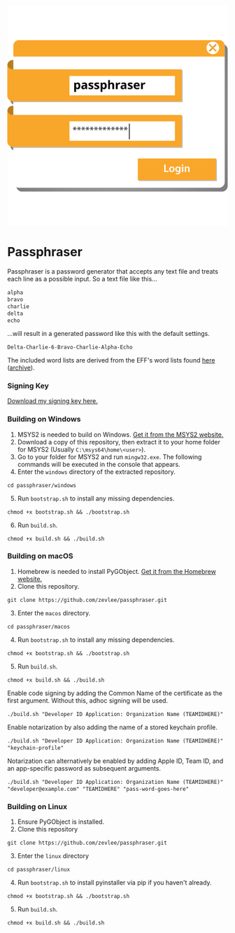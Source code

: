 ![Alt text](https://raw.githubusercontent.com/zevlee/passphraser/main/passphraser.svg)

# Passphraser

Passphraser is a password generator that accepts any text file and treats each line as a possible input. So a text file like this...
```
alpha
bravo
charlie
delta
echo
```
...will result in a generated password like this with the default settings.
```
Delta-Charlie-6-Bravo-Charlie-Alpha-Echo
```

The included word lists are derived from the EFF's word lists found [here](https://www.eff.org/deeplinks/2016/07/new-wordlists-random-passphrases) ([archive](https://web.archive.org/web/20210505043502/https://www.eff.org/deeplinks/2016/07/new-wordlists-random-passphrases)).

### Signing Key
[Download my signing key here.](https://zevlee.me/sign.txt)

### Building on Windows
1. MSYS2 is needed to build on Windows. [Get it from the MSYS2 website.](https://www.msys2.org/)
2. Download a copy of this repository, then extract it to your home folder for MSYS2 (Usually ``C:\msys64\home\<user>``).
3. Go to your folder for MSYS2 and run ``mingw32.exe``. The following commands will be executed in the console that appears.
4. Enter the ``windows`` directory of the extracted repository.
```
cd passphraser/windows
```
5. Run ``bootstrap.sh`` to install any missing dependencies.
```
chmod +x bootstrap.sh && ./bootstrap.sh
```
6. Run ``build.sh``.
```
chmod +x build.sh && ./build.sh
```

### Building on macOS
1. Homebrew is needed to install PyGObject. [Get it from the Homebrew website.](https://brew.sh)
2. Clone this repository.
```
git clone https://github.com/zevlee/passphraser.git
```
3. Enter the ``macos`` directory.
```
cd passphraser/macos
```
4. Run ``bootstrap.sh`` to install any missing dependencies.
```
chmod +x bootstrap.sh && ./bootstrap.sh
```
5. Run ``build.sh``.
```
chmod +x build.sh && ./build.sh
```
Enable code signing by adding the Common Name of the certificate as the first argument. Without this, adhoc signing will be used.
```
./build.sh "Developer ID Application: Organization Name (TEAMIDHERE)"
```
Enable notarization by also adding the name of a stored keychain profile.
```
./build.sh "Developer ID Application: Organization Name (TEAMIDHERE)" "keychain-profile"
```
Notarization can alternatively be enabled by adding Apple ID, Team ID, and an app-specific password as subsequent arguments.
```
./build.sh "Developer ID Application: Organization Name (TEAMIDHERE)" "developer@example.com" "TEAMIDHERE" "pass-word-goes-here"
```

### Building on Linux
1. Ensure PyGObject is installed.
2. Clone this repository
```
git clone https://github.com/zevlee/passphraser.git
```
3. Enter the ``linux`` directory
```
cd passphraser/linux
```
4. Run ``bootstrap.sh`` to install pyinstaller via pip if you haven't already.
```
chmod +x bootstrap.sh && ./bootstrap.sh
```
5. Run ``build.sh``.
```
chmod +x build.sh && ./build.sh
```

